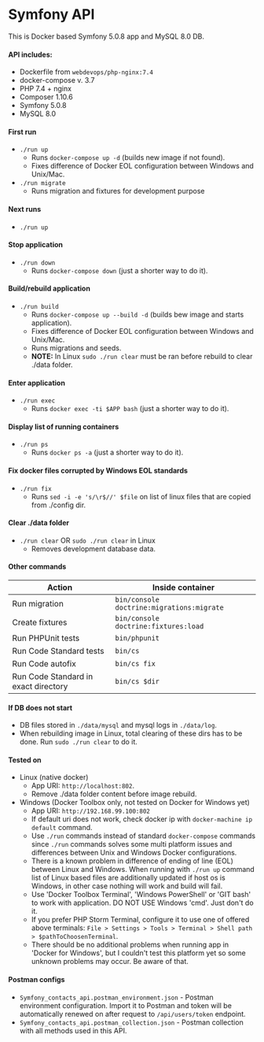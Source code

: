 # Symfony API

This is Docker based Symfony 5.0.8 app and MySQL 8.0 DB.

#### API includes:

- Dockerfile from `webdevops/php-nginx:7.4`
- docker-compose v. 3.7
- PHP 7.4 + nginx
- Composer 1.10.6
- Symfony 5.0.8
- MySQL 8.0

#### First run

- `./run up`
  - Runs `docker-compose up -d` (builds new image if not found).
  - Fixes difference of Docker EOL configuration between Windows and Unix/Mac.
- `./run migrate`
  - Runs migration and fixtures for development purpose

#### Next runs

- `./run up`

#### Stop application

- `./run down`
  - Runs `docker-compose down` (just a shorter way to do it).

#### Build/rebuild application

- `./run build`
  - Runs `docker-compose up --build -d` (builds bew image and starts application).
  - Fixes difference of Docker EOL configuration between Windows and Unix/Mac.
  - Runs migrations and seeds.
  - **NOTE:** In Linux `sudo ./run clear` must be ran before rebuild to clear ./data folder.

#### Enter application

- `./run exec`
  - Runs `docker exec -ti $APP bash` (just a shorter way to do it).

#### Display list of running containers

- `./run ps`
  - Runs `docker ps -a` (just a shorter way to do it).

#### Fix docker files corrupted by Windows EOL standards

- `./run fix`
  - Runs `sed -i -e 's/\r$//' $file` on list of linux files that are copied from ./config dir.

#### Clear ./data folder

- `./run clear` OR `sudo ./run clear` in Linux
  - Removes development database data.

#### Other commands

| Action | Inside container |
| --- | --- |
| Run migration | `bin/console doctrine:migrations:migrate` |
| Create fixtures | `bin/console doctrine:fixtures:load` |
| Run PHPUnit tests | `bin/phpunit` |
| Run Code Standard tests | `bin/cs` |
| Run Code autofix | `bin/cs fix` |
| Run Code Standard in exact directory | `bin/cs $dir` |

#### If DB does not start

- DB files stored in `./data/mysql` and mysql logs in `./data/log`.
- When rebuilding image in Linux, total clearing of these dirs has to be done. Run `sudo ./run clear` to do it.

#### Tested on

- Linux (native docker)
  - App URI: `http://localhost:802`.
  - Remove ./data folder content before image rebuild.
- Windows (Docker Toolbox only, not tested on Docker for Windows yet)
  - App URI: `http://192.168.99.100:802`
  - If default uri does not work, check docker ip with `docker-machine ip default` command.
  - Use `./run` commands instead of standard `docker-compose` commands since `./run` commands solves some multi platform issues and differences between Unix and Windows Docker configurations.
  - There is a known problem in difference of ending of line (EOL) between Linux and Windows. When running with `./run up` command list of Linux based files are additionally updated if host os is Windows, in other case nothing will work and build will fail.
  - Use 'Docker Toolbox Terminal', 'Windows PowerShell' or 'GIT bash' to work with application. DO NOT USE Windows 'cmd'. Just don't do it.
  - If you prefer PHP Storm Terminal, configure it to use one of offered above terminals: `File > Settings > Tools > Terminal > Shell path > $pathToChoosenTerminal`.
  - There should be no additional problems when running app in 'Docker for Windows', but I couldn't test this platform yet so some unknown problems may occur. Be aware of that.

#### Postman configs
- `Symfony_contacts_api.postman_environment.json` - Postman environment configuration. Import it to Postman and token will be automatically renewed on after request to `/api/users/token` endpoint.
- `Symfony_contacts_api.postman_collection.json` - Postman collection with all methods used in this API.